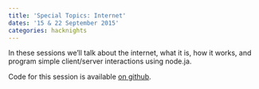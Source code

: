 ```yaml
---
title: 'Special Topics: Internet'
dates: '15 & 22 September 2015'
categories: hacknights
---
```

In these sessions we’ll talk about the internet, what it is, how it works, and program simple client/server interactions using node.ja.

Code for this session is available [on github](https://github.com/hacklabes/HackNights_The_Internet).

<img class="ngg_displayed_gallery mceItem" src="http://flab.space/nextgen-attach_to_post/preview/id--698" alt="" data-mce-placeholder="1" />
